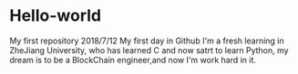 # Hello-world
My first repository
2018/7/12 My first day in Github
I'm a fresh learning in ZheJiang University, who has learned C and now satrt to learn Python, my dream is to be a BlockChain engineer,and now I'm work hard in it.
